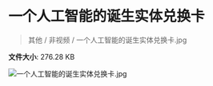 # 一个人工智能的诞生实体兑换卡

> 其他 / 非视频 / 一个人工智能的诞生实体兑换卡.jpg

**文件大小**: 276.28 KB

<img src="https://file.hsyhx.top/video/其他/非视频/一个人工智能的诞生实体兑换卡.jpg"  alt="一个人工智能的诞生实体兑换卡.jpg" />